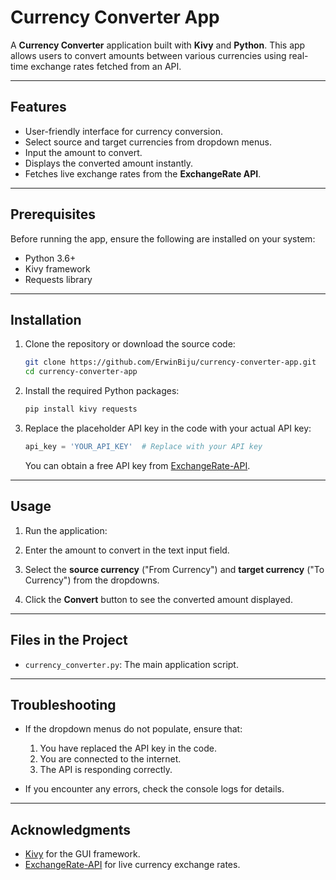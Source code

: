 
# Currency Converter App

A **Currency Converter** application built with **Kivy** and **Python**. This app allows users to convert amounts between various currencies using real-time exchange rates fetched from an API.

---

## Features
- User-friendly interface for currency conversion.
- Select source and target currencies from dropdown menus.
- Input the amount to convert.
- Displays the converted amount instantly.
- Fetches live exchange rates from the **ExchangeRate API**.

---

## Prerequisites
Before running the app, ensure the following are installed on your system:
- Python 3.6+
- Kivy framework
- Requests library

---

## Installation

1. Clone the repository or download the source code:
   ```bash
   git clone https://github.com/ErwinBiju/currency-converter-app.git
   cd currency-converter-app
   ```

2. Install the required Python packages:
   ```bash
   pip install kivy requests
   ```

3. Replace the placeholder API key in the code with your actual API key:
   ```python
   api_key = 'YOUR_API_KEY'  # Replace with your API key
   ```

   You can obtain a free API key from [ExchangeRate-API](https://www.exchangerate-api.com/).

---

## Usage

1. Run the application:
   
2. Enter the amount to convert in the text input field.

3. Select the **source currency** ("From Currency") and **target currency** ("To Currency") from the dropdowns.

4. Click the **Convert** button to see the converted amount displayed.

---

## Files in the Project

- `currency_converter.py`: The main application script.

---

## Troubleshooting

- If the dropdown menus do not populate, ensure that:
  1. You have replaced the API key in the code.
  2. You are connected to the internet.
  3. The API is responding correctly.

- If you encounter any errors, check the console logs for details.

---

## Acknowledgments
- [Kivy](https://kivy.org) for the GUI framework.
- [ExchangeRate-API](https://www.exchangerate-api.com/) for live currency exchange rates.
